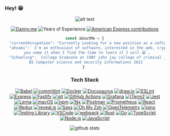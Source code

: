 ### Hey! 😁

<div align="center">

![alt text](https://66.media.tumblr.com/tumblr_md9le7KgNF1rawb5do5_250.gifv)

[![Danny.me][b-about]][about]
![Years of Experience][b-experience]
[![American Express contributions][b-amex]][gh-amex]

```javascript
const aboutMe = {
  "currentOccupation": "Currently Looking for a new position as a software engineer!",
  "whoami":` I'm an enthusiast of software, interested in the web, cryptography, compiler design, 
  you name it when I find the time to learn it I will 😁`,
  "Schooling": `College Graduate at CUNY john jay college of criminal justice
  BS Computer science and security informations 2021`
} 
```

### Tech Stack

[![Babel][b-babel]][babel]
[![commitlint][b-commitlint]][commitlint]
[![Docker][b-docker]][docker]
[![Docusaurus][b-docusaurus]][docusaurus]
[![draw.io][b-drawio]][drawio]
[![ESLint][b-eslint]][eslint]
[![Express][b-express]][express]
[![Fastify][b-fastify]][fastify]
[![git][b-git]][git]
[![GitHub Actions][b-gh-actions]][gh-actions]
[![Grafana][b-grafana]][grafana]
[![iTerm2][b-iterm2]][iterm2]
[![Jest][b-jest]][jest]
[![Lerna][b-lerna]][lerna]
[![macOS][b-macos]][macos]
[![npm][b-npm]][npm]
[![Nx][b-nx]][nx]
[![Postman][b-postman]][postman]
[![Prometheus][b-prometheus]][prometheus]
[![React][b-react]][react]
[![Redux][b-redux]][redux]
[![reveal.js][b-reveal]][reveal]
[![Sass][b-sass]][sass]
[![Oh My Zsh][b-zsh]][zsh]
[![OpenTelemetry][b-otel]][otel]
[![pino][b-pino]][pino]
[![Testing Library][b-testing-lib]][testing-lib]
[![VSCode][b-vscode]][vscode]
[![webpack][b-webpack]][webpack]
[![Rust](https://img.shields.io/badge/Rust-%23000000.svg?e&logo=rust&logoColor=white)](#)
[![Go](https://img.shields.io/badge/Go-%2300ADD8.svg?&logo=go&logoColor=white)](#)
[![TypeScript][b-ts]][ts]
[![Node.js][b-node]][node]
[![JavaScript][b-js]][js]

<picture decoding="async" loading="lazy">
  <source media="(prefers-color-scheme: light)" srcset="https://pixel-profile.vercel.app/api/github-stats?username=dogpatch626&screen_effect=false&background=linear-gradient(to%20bottom%20right%2C%20%2374dcc4%2C%20%234597e9)">
  <source media="(prefers-color-scheme: dark)" srcset="https://pixel-profile.vercel.app/api/github-stats?username=dogpatch626&screen_effect=true&background=linear-gradient(to%20bottom%20right%2C%20%235580eb%2C%20%232aeeff)">
  <img alt="github stats" src="https://pixel-profile.vercel.app/api/github-stats?username=dogpatch626&screen_effect=false&background=linear-gradient(to%20bottom%20right%2C%20%2374dcc4%2C%20%234597e9)">
</picture>

</div>


[b-experience]: https://img.shields.io/date/1412838998?label=&logo=htmx&logoColor=gray&color=gray&labelColor=9999FF

<!-- contributions -->
[b-amex]: https://img.shields.io/badge/American_Express-2E77BC.svg?logo=americanexpress&logoColor=white
[gh-amex]: https://github.com/pulls?q=archived%3Afalse+author%3A10xLaCroixDrinker+org%3Aamericanexpress
[gh-fastify]: https://github.com/pulls?q=archived%3Afalse+author%3A10xLaCroixDrinker+org%3Afastify
[gh-pino]: https://github.com/pulls?q=archived%3Afalse+author%3A10xLaCroixDrinker+org%3Apinojs
[gh-node]: https://github.com/pulls?q=archived%3Afalse+author%3A10xLaCroixDrinker+org%3Anodejs
[gh-npm]: https://github.com/pulls?q=archived%3Afalse+author%3A10xLaCroixDrinker+org%3Anpm
[gh-otel]: https://github.com/pulls?q=archived%3Afalse+author%3A10xLaCroixDrinker+org%3Aopen-telemetry

<!-- tech stack badges -->
[b-drawio]: https://img.shields.io/badge/draw.io-white.svg?logo=diagramsdotnet&logoColor=F08705
[b-reveal]: https://img.shields.io/badge/reveal.js-1A1626.svg?logo=revealdotjs&logoColor=F2E142
[b-lerna]: https://img.shields.io/badge/Lerna-9333EA.svg?logo=lerna&logoColor=white
[b-iterm2]: https://img.shields.io/badge/iTerm2-black?logo=iterm2
[b-git]: https://img.shields.io/badge/git-F05033.svg?logo=git&logoColor=white
[b-gh-actions]: https://img.shields.io/badge/GitHub_Actions-2671E5.svg?logo=githubactions&logoColor=white
[b-express]: https://img.shields.io/badge/Express-404d59.svg?logo=express&logoColor=61DAFB
[b-fastify]: https://img.shields.io/badge/Fastify-000000.svg?logo=fastify&logoColor=white
[b-npm]: https://img.shields.io/badge/npm-CB3837.svg?logo=npm&logoColor=white
[b-node]: https://img.shields.io/badge/Node.js-6DA55F?logo=node.js&logoColor=white
[b-react]: https://img.shields.io/badge/React-20232a.svg?logo=react&logoColor=61DAFB
[b-redux]: https://img.shields.io/badge/Redux-593d88.svg?logo=redux&logoColor=white
[b-sass]: https://img.shields.io/badge/Sass-hotpink.svg?logo=sass&logoColor=white
[b-otel]: https://img.shields.io/badge/OpenTelemetry-F5A800?logo=opentelemetry&logoColor=415CC7
[b-vscode]: https://img.shields.io/badge/VS_Code-2C2C31.svg?logo=visual-studio-code&logoColor=23A9F2
[b-js]: https://img.shields.io/badge/JavaScript-323330.svg?logo=javascript&logoColor=F7DF1E
[b-ts]: https://img.shields.io/badge/TypeScript-007ACC.svg?logo=typescript&logoColor=white
[b-macos]: https://img.shields.io/badge/macOS-000000?logo=apple&logoColor=F0F0F0
[b-babel]: https://img.shields.io/badge/Babel-F9DC3e?logo=babel&logoColor=black
[b-docker]: https://img.shields.io/badge/Docker-0db7ed.svg?logo=docker&logoColor=white
[b-eslint]: https://img.shields.io/badge/ESLint-ECECFD?logo=eslint&logoColor=4B32C3
[b-grafana]: https://img.shields.io/badge/Grafana-black.svg?logo=grafana&logoColor=EE5435
[b-postman]: https://img.shields.io/badge/Postman-FF6C37?logo=postman&logoColor=white
[b-prometheus]: https://img.shields.io/badge/Prometheus-E6522C?logo=Prometheus&logoColor=white
[b-jest]: https://img.shields.io/badge/Jest-C21325?logo=jest&logoColor=white
[b-testing-lib]: https://img.shields.io/badge/Testing_Library-white?logo=testing-library&logoColor=E33332
[b-webpack]: https://img.shields.io/badge/webpack-2b3a42.svg?logo=webpack&logoColor=84c7e8
[b-nx]: https://img.shields.io/badge/Nx-143055?logo=nx&logoColor=white
[b-commitlint]: https://img.shields.io/badge/commitlint-black?logo=commitlint&logoColor=white
[b-docusaurus]: https://img.shields.io/badge/Docusaurus-3ECC5F?logo=docusaurus&logoColor=white
[b-zsh]: https://img.shields.io/badge/Oh_My_Zsh-black?logo=zsh&logoColor=white
[b-pino]: https://img.shields.io/badge/🌲_pino-f7f7f7

<!-- tech stack links -->
[drawio]: https://www.drawio.com/
[reveal]: https://revealjs.com/
[lerna]: https://lerna.js.org/
[iterm2]: https://iterm2.com/
[git]: https://git-scm.com/
[gh-actions]: https://github.com/features/actions
[express]: https://expressjs.com/
[fastify]: https://fastify.dev/
[npm]: https://www.npmjs.com/
[node]: https://nodejs.org/
[react]: https://react.dev/
[redux]: https://redux.js.org/
[sass]: https://sass-lang.com/
[otel]: https://opentelemetry.io/
[vscode]: https://code.visualstudio.com/
[js]: https://developer.mozilla.org/en-US/docs/Web/JavaScript
[ts]: https://www.typescriptlang.org/
[macos]: https://www.apple.com/macos/
[babel]: https://babeljs.io/
[docker]: https://www.docker.com/
[eslint]: https://eslint.org/
[grafana]: https://grafana.com/
[postman]: https://www.postman.com/
[prometheus]: https://prometheus.io/
[jest]: https://jestjs.io/
[testing-lib]: https://testing-library.com/
[webpack]: https://webpack.js.org/
[nx]: https://nx.dev/
[commitlint]: https://commitlint.js.org/
[docusaurus]: https://docusaurus.io/
[zsh]: https://ohmyz.sh/
[pino]: https://getpino.io/

<!-- social badges -->
[b-about]: https://img.shields.io/badge/_-Danny.me-gray.svg?logo=aboutdotme&logoColor=white&labelColor=0872B4
[b-email]: https://img.shields.io/badge/_-hello@jamieking.me-gray.svg?logo=gmail&logoColor=white&labelColor=EA4335
[b-twitter]: https://img.shields.io/badge/_-@10xLaCroixDrnkr-gray.svg?logo=Twitter&logoColor=white&labelColor=1DA1F2
[b-linkedin]: https://img.shields.io/badge/LinkedIn-0077B5.svg?logo=linkedin&logoColor=white
[b-spotify]: https://img.shields.io/badge/Spotify-1ED760?logo=spotify&logoColor=white
[b-goodreads]: https://img.shields.io/badge/Goodreads-F3F1EA?logo=goodreads&logoColor=372213
[b-stackoverflow]: https://img.shields.io/badge/Stackoverflow-FE7A16?logo=stack-overflow&logoColor=white
[b-dribbble]: https://img.shields.io/badge/Dribbble-EA4C89?logo=dribbble&logoColor=white
[b-reddit]: https://img.shields.io/badge/Reddit-FF4500.svg?logo=Reddit&logoColor=white
[b-dev.to]: https://img.shields.io/badge/dev.to-0A0A0A?logo=dev.to&logoColor=white
[b-medium]: https://img.shields.io/badge/Medium-12100E?logo=medium&logoColor=white

<!-- social links -->
[about]: https://dogpatch626.github.io
